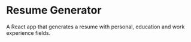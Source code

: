 # Resume Generator

A React app that generates a resume with personal, education and work experience fields. 
